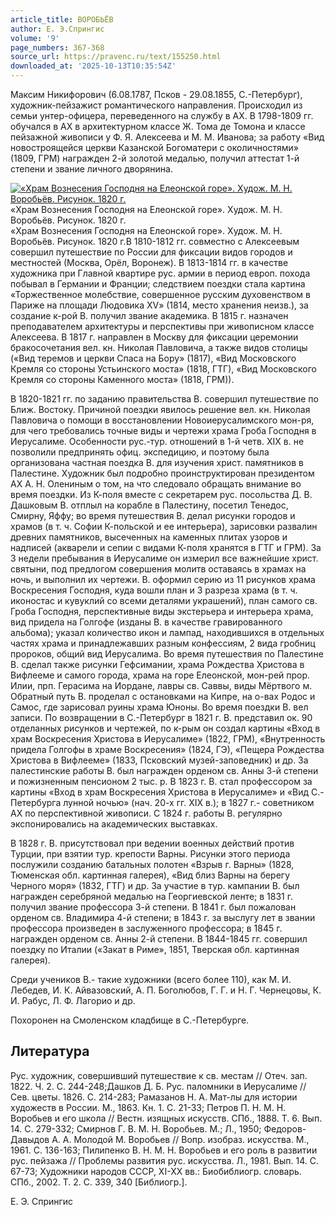 ```yaml
---
article_title: ВОРОБЬЁВ
author: Е. Э.Спрингис
volume: '9'
page_numbers: 367-368
source_url: https://pravenc.ru/text/155250.html
downloaded_at: '2025-10-13T10:35:54Z'
---
```


Максим Никифорович (6.08.1787, Псков - 29.08.1855, С.-Петербург), художник-пейзажист романтического направления. Происходил из семьи унтер-офицера, переведенного на службу в АХ. В 1798-1809 гг. обучался в АХ в архитектурном классе Ж. Тома де Томона и классе пейзажной живописи у Ф. Я. Алексеева и М. М. Иванова; за работу «Вид новостроящейся церкви Казанской Богоматери с околичностями» (1809, ГРМ) награжден 2-й золотой медалью, получил аттестат 1-й степени и звание личного дворянина.

[![«Храм Вознесения Господня на Елеонской горе». Худож. М. Н. Воробьёв. Рисунок. 1820 г.](https://pravenc.ru/data/058/462/1234/i200.jpg "Кликните для увеличения картинки")](https://pravenc.ru/data/058/462/1234/i400.jpg)«Храм Вознесения Господня на Елеонской горе». Худож. М. Н. Воробьёв. Рисунок. 1820 г.  
«Храм Вознесения Господня на Елеонской горе». Худож. М. Н. Воробьёв. Рисунок. 1820 г.В 1810-1812 гг. совместно с Алексеевым совершил путешествие по России для фиксации видов городов и местностей (Москва, Орёл, Воронеж). В 1813-1814 гг. в качестве художника при Главной квартире рус. армии в период европ. похода побывал в Германии и Франции; следствием поездки стала картина «Торжественное молебствие, совершенное русским духовенством в Париже на площади Людовика XV» (1814, место хранения неизв.), за создание к-рой В. получил звание академика. В 1815 г. назначен преподавателем архитектуры и перспективы при живописном классе Алексеева. В 1817 г. направлен в Москву для фиксации церемонии бракосочетания вел. кн. Николая Павловича, а также видов столицы («Вид теремов и церкви Спаса на Бору» (1817), «Вид Московского Кремля со стороны Устьинского моста» (1818, ГТГ), «Вид Московского Кремля со стороны Каменного моста» (1818, ГРМ)).

В 1820-1821 гг. по заданию правительства В. совершил путешествие по Ближ. Востоку. Причиной поездки явилось решение вел. кн. Николая Павловича о помощи в восстановлении Новоиерусалимского мон-ря, для чего требовались точные виды и чертежи храма Гроба Господня в Иерусалиме. Особенности рус.-тур. отношений в 1-й четв. XIX в. не позволили предпринять офиц. экспедицию, и поэтому была организована частная поездка В. для изучения христ. памятников в Палестине. Художник был подробно проинструктирован президентом АХ А. Н. Олениным о том, на что следовало обращать внимание во время поездки. Из К-поля вместе с секретарем рус. посольства Д. В. Дашковым В. отплыл на корабле в Палестину, посетил Тенедос, Смирну, Яффу; во время путешествия В. делал рисунки городов и храмов (в т. ч. Софии К-польской и ее интерьера), зарисовки развалин древних памятников, высеченных на каменных плитах узоров и надписей (акварели и сепии с видами К-поля хранятся в ГТГ и ГРМ). За 3 недели пребывания в Иерусалиме он измерил все важнейшие христ. святыни, под предлогом совершения молитв оставаясь в храмах на ночь, и выполнил их чертежи. В. оформил серию из 11 рисунков храма Воскресения Господня, куда вошли план и 3 разреза храма (в т. ч. иконостас и кувуклий со всеми деталями украшений), план самого св. Гроба Господня, перспективные виды экстерьера и интерьера храма, вид придела на Голгофе (изданы В. в качестве гравированного альбома); указал количество икон и лампад, находившихся в отдельных частях храма и принадлежавших разным конфессиям, 2 вида гробниц пророков, общий вид Иерусалима. Во время путешествия по Палестине В. сделал также рисунки Гефсимании, храма Рождества Христова в Вифлееме и самого города, храма на горе Елеонской, мон-рей прор. Илии, прп. Герасима на Иордане, лавры св. Саввы, виды Мёртвого м. Обратный путь В. проделал с остановками на Кипре, на о-вах Родос и Самос, где зарисовал руины храма Юноны. Во время поездки В. вел записи. По возвращении в С.-Петербург в 1821 г. В. представил ок. 90 отделанных рисунков и чертежей, по к-рым он создал картины «Вход в храм Воскресения Христова в Иерусалиме» (1822, ГРМ), «Внутренность придела Голгофы в храме Воскресения» (1824, ГЭ), «Пещера Рождества Христова в Вифлееме» (1833, Псковский музей-заповедник) и др. За палестинские работы В. был награжден орденом св. Анны 3-й степени и пожизненным пенсионом 2 тыс. р. В 1823 г. В. стал профессором за картины «Вход в храм Воскресения Христова в Иерусалиме» и «Вид С.-Петербурга лунной ночью» (нач. 20-х гг. XIX в.); в 1827 г.- советником АХ по перспективной живописи. С 1824 г. работы В. регулярно экспонировались на академических выставках.

В 1828 г. В. присутствовал при ведении военных действий против Турции, при взятии тур. крепости Варны. Рисунки этого периода послужили созданию батальных полотен «Взрыв г. Варны» (1828, Тюменская обл. картинная галерея), «Вид близ Варны на берегу Черного моря» (1832, ГТГ) и др. За участие в тур. кампании В. был награжден серебряной медалью на Георгиевской ленте; в 1831 г. получил звание профессора 3-й степени. В 1841 г. был пожалован орденом св. Владимира 4-й степени; в 1843 г. за выслугу лет в звании профессора произведен в заслуженного профессора; в 1845 г. награжден орденом св. Анны 2-й степени. В 1844-1845 гг. совершил поездку по Италии («Закат в Риме», 1851, Тверская обл. картинная галерея).

Среди учеников В.- такие художники (всего более 110), как М. И. Лебедев, И. К. Айвазовский, А. П. Боголюбов, Г. Г. и Н. Г. Чернецовы, К. И. Рабус, Л. Ф. Лагорио и др.

Похоронен на Смоленском кладбище в С.-Петербурге.

## Литература

Рус. художник, совершивший путешествие к св. местам // Отеч. зап. 1822. Ч. 2. С. 244-248;Дашков Д. Б. Рус. паломники в Иерусалиме // Сев. цветы. 1826. С. 214-283; Рамазанов Н. А. Мат-лы для истории художеств в России. М., 1863. Кн. 1. С. 21-33; Петров П. Н. М. Н. Воробьев и его школа // Вестн. изящных искусств. СПб., 1888. Т. 6. Вып. 14. С. 279-332; Смирнов Г. В. М. Н. Воробьев. М.; Л., 1950; Федоров-Давыдов А. А. Молодой М. Воробьев // Вопр. изобраз. искусства. М., 1961. С. 136-163; Пилипенко В. Н. М. Н. Воробьев и его роль в развитии рус. пейзажа // Проблемы развития рус. искусства. Л., 1981. Вып. 14. С. 67-73; Художники народов СССР, XI-XX вв.: Биобиблиогр. словарь. СПб., 2002. Т. 2. С. 339, 340 [Библиогр.].

Е. Э.  Спрингис
